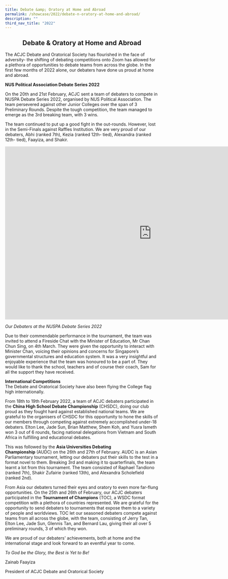 ```yaml
---
title: Debate &amp; Oratory at Home and Abroad
permalink: /showcase/2022/debate-n-oratory-at-home-and-abroad/
description: ""
third_nav_title: "2022"
---
```

## <center> Debate &amp; Oratory at Home and Abroad </center>

The ACJC Debate and Oratorical Society has flourished in the face of adversity- the shifting of debating competitions onto Zoom has allowed for a plethora of opportunities to debate teams from across the globe. In the first few months of 2022 alone, our debaters have done us proud at home and abroad.

  

**NUS Political Association Debate Series 2022**

On the 20th and 21st February, ACJC sent a team of debaters to compete in NUSPA Debate Series 2022, organised by NUS Political Association.&nbsp;The team persevered against other Junior Colleges over the span of 3 Preliminary Rounds. Despite the tough competition, the team managed to emerge as the 3rd breaking team, with 3 wins.

  

The team continued to put up a good fight in the out-rounds. However, lost in the Semi-Finals against Raffles Institution. We are very proud of our debaters, Abhi (ranked 7th), Kezia (ranked 12th- tied), Alexandra (ranked 12th- tied), Faayiza, and Shakir.

<iframe allowfullscreen="true" height="569" width="960" frameborder="0" src="https://docs.google.com/presentation/d/e/2PACX-1vRQ1y_oo_r5i0vlAkokV6qqA6jKBs58aDU9s-rjyTKy0_bUBnzyv1DOKZkA2tKWKyJtmP-J4GQvBKYH/embed?start=false&amp;loop=false&amp;delayms=3000"></iframe>

_Our Debaters at the NUSPA Debate Series 2022_

Due to their commendable performance in the tournament, the team was invited to attend a Fireside Chat with the Minister of Education, Mr Chan Chun Sing, on 4th March. They were given the opportunity to interact with Minister Chan, voicing their opinions and concerns for Singapore’s governmental structures and education system. It was a very insightful and enjoyable experience that the team was honoured to be a part of. They would like to thank the school, teachers and of course their coach, Sam for all the support they have received.

  

**International Competitions**  <br>
The Debate and Oratorical Society have also been flying the College flag high internationally.  

  

From 18th to 19th February 2022, a team of ACJC debaters participated in the&nbsp;**China High School Debate Championship**&nbsp;(CHSDC), doing our club proud as they fought hard against established national teams. We are grateful to the organisers of CHSDC for this opportunity to hone the skills of our members through competing against extremely accomplished under-18 debaters. Elton Lee, Jade Sun, Brian Matthew, Shem Koh, and Yusra Ismeth won 3 out of 6 rounds, facing national delegations from Vietnam and South Africa in fulfilling and educational debates.

  

This was followed by the&nbsp;**Asia Universities Debating Championship**&nbsp;(AUDC) on the 26th and 27th of February. AUDC is an Asian Parliamentary tournament, letting our debaters put their skills to the test in a format novel to them. Breaking 3rd and making it to quarterfinals, the team learnt a lot from this tournament. The team consisted of Raphael Tandiono (ranked 7th), Shakir Zufairie (ranked 13th), and Alexandra Scholefield (ranked 2nd).  

  

From Asia our debaters turned their eyes and oratory to even more far-flung opportunities. On the 25th and 26th of February, our ACJC debaters participated in the&nbsp;**Tournament of Champions**&nbsp;(TOC), a WSDC format competition with a plethora of countries represented. We are grateful for the opportunity to send debaters to tournaments that expose them to a variety of people and worldviews. TOC let our seasoned debaters compete against teams from all across the globe, with the team, consisting of Jerry Tan, Elton Lee, Jade Sun, Glennis Tan, and Bernard Lau, giving their all over 5 preliminary rounds, 3 of which they won.&nbsp;

  

We are proud of our debaters' achievements, both at home and the international stage and look forward to an eventful year to come.&nbsp;

  

_To God be the Glory, the Best is Yet to Be!_

Zainab Faayiza

President of ACJC Debate and Oratorical Society